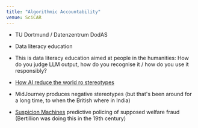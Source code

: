 ```yaml
---
title: "Algorithmic Accountability"
venue: SciCAR
---
```


- TU Dortmund / Datenzentrum DodAS
- Data literacy education
- This is data literacy education aimed at people in the humanities: How do you judge LLM output, how do you recognise it / how do you use it responsibly?

- [How AI reduce the world ro stereotypes](https://ainowinstitute.org/news/how-ai-reduces-the-world-to-sterotypes)
- MidJourney produces negative stereotypes (but that's been around for a long time, to when the British where in India)
- [Suspicion Machines](https://www.lighthousereports.com/investigation/suspicion-machines/) predictive policing of supposed welfare fraud (Bertillion was doing this in the 19th century)
